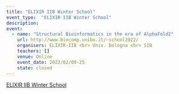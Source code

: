 ```yaml
---
title: "ELIXIR IIB Winter School"
event_type:  "ELIXIR IIB Winter School"
description: 
event:
  - name: "Structural Bioinformatics in the era of AlphaFold2"
    url: http://www.biocomp.unibo.it/~school2022/
    organisers: ELIXIR-IIB <br> Univ. Bologna <br> SIB
    teachers: []
    venue: Online
    event_date: 2022/02/09-25
    state: closed
---
```


[ELIXIR IIB Winter School](http://www.biocomp.unibo.it/~school2022/)


<br>
